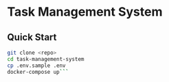  # Task Management System
 ## Quick Start
 ```bash
 git clone <repo>
 cd task-management-system
 cp .env.sample .env
 docker-compose up```
